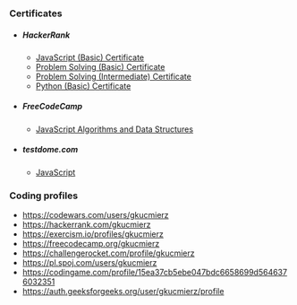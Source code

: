 ### Certificates

* ##### HackerRank
  - [JavaScript (Basic) Certificate](https://www.hackerrank.com/certificates/dac75ea9c6c5)
  - [Problem Solving (Basic) Certificate](https://www.hackerrank.com/certificates/55ffbf4fe883)
  - [Problem Solving (Intermediate) Certificate](https://www.hackerrank.com/certificates/4060a54858e6)
  - [Python (Basic) Certificate](https://www.hackerrank.com/certificates/d2972057dd29)

* ##### FreeCodeCamp
  - [JavaScript Algorithms and Data Structures](https://www.freecodecamp.org/certification/gkucmierz/javascript-algorithms-and-data-structures)

* ##### testdome.com
  - [JavaScript](https://www.testdome.com/cert/34b5c07d48de49f7a61e4f12905cb1ba)

### Coding profiles

- https://codewars.com/users/gkucmierz
- https://hackerrank.com/gkucmierz
- https://exercism.io/profiles/gkucmierz
- https://freecodecamp.org/gkucmierz
- https://challengerocket.com/profile/gkucmierz
- https://pl.spoj.com/users/gkucmierz
- https://codingame.com/profile/15ea37cb5ebe047bdc6658699d5646376032351
- https://auth.geeksforgeeks.org/user/gkucmierz/profile
